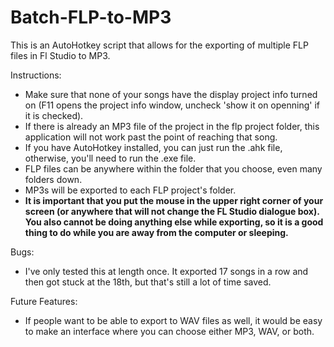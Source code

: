 Batch-FLP-to-MP3
================

This is an AutoHotkey script that allows for the exporting of multiple FLP files in Fl Studio to MP3.

Instructions:

* Make sure that none of your songs have the display project info turned on (F11 opens the project info window, uncheck 'show it on openning' if it is checked).
* If there is already an MP3 file of the project in the flp project folder, this application will not work past the point of reaching that song.
* If you have AutoHotkey installed, you can just run the .ahk file, otherwise, you'll need to run the .exe file.
* FLP files can be anywhere within the folder that you choose, even many folders down.
* MP3s will be exported to each FLP project's folder.
* <b>It is important that you put the mouse in the upper right corner of your screen (or anywhere that will not change the FL Studio dialogue box). You also cannot be doing anything else while exporting, so it is a good thing to do while you are away from the computer or sleeping.</b>

Bugs:

* I've only tested this at length once. It exported 17 songs in a row and then got stuck at the 18th, but that's still a lot of time saved.

Future Features:

* If people want to be able to export to WAV files as well, it would be easy to make an interface where you can choose either MP3, WAV, or both.